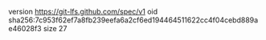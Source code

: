 version https://git-lfs.github.com/spec/v1
oid sha256:7c953f62ef7a8fb239eefa6a2cf6ed194464511622cc4f04cebd889ae46028f3
size 27
